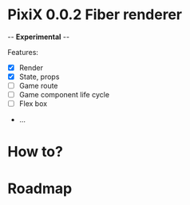 # PixiX 0.0.2 Fiber renderer
-- **Experimental** --

Features:
- [x] Render
- [x] State, props
- [ ] Game route
- [ ] Game component life cycle
- [ ] Flex box
- ...
# How to?

# Roadmap
